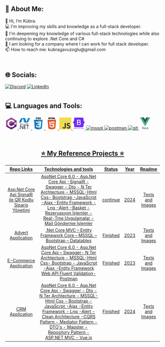  <h2>💫 About Me:  </h2> 
👋 Hi, I’m Kübra.<br>💻 I'm improving my skills and knowledge as a full-stack  developer.<br>🌱 I'm deepening my knowledge of various full-stack technologies while also continuing to explore .Net Core and  C# <br>👀 I am looking for a company where I can work for full stack developer.<br>📫 How to reach me: kubragavuzoglu@gmail.com<br><br>


# <h2>🌐  Socials: </h2> 
[![Discord](https://img.shields.io/badge/Discord-%237289DA.svg?logo=discord&logoColor=white)](https://discord.gg/KübraGavuzoglu#7347) [![LinkedIn](https://img.shields.io/badge/LinkedIn-%230077B5.svg?logo=linkedin&logoColor=white)](https://linkedin.com/in/kubragavuzoglu)

 # <h2>💻  Languages and Tools: </h2> 
<p> 
  <a href="https://www.w3schools.com/cs/" target="_blank" rel="noreferrer"> <img src="https://raw.githubusercontent.com/devicons/devicon/master/icons/csharp/csharp-original.svg" alt="csharp" width="40" height="40"/> </a> 
  <a href="https://dotnet.microsoft.com/" target="_blank" rel="noreferrer"> <img src="https://raw.githubusercontent.com/devicons/devicon/master/icons/dot-net/dot-net-original-wordmark.svg" alt="dotnet" width="40" height="40"/> </a> 
   <a href="https://www.w3schools.com/css/" target="_blank" rel="noreferrer"> <img src="https://raw.githubusercontent.com/devicons/devicon/master/icons/css3/css3-original-wordmark.svg" alt="css3" width="40" height="40"/> </a> 
  <a href="https://www.w3.org/html/" target="_blank" rel="noreferrer"> <img src="https://raw.githubusercontent.com/devicons/devicon/master/icons/html5/html5-original-wordmark.svg" alt="html5" width="40" height="40"/> </a>
  <a href="https://developer.mozilla.org/en-US/docs/Web/JavaScript" target="_blank" rel="noreferrer"> <img src="https://raw.githubusercontent.com/devicons/devicon/master/icons/javascript/javascript-original.svg" alt="javascript" width="40" height="40"/> </a>
   <a href="https://getbootstrap.com" target="_blank" rel="noreferrer"> <img src="https://raw.githubusercontent.com/devicons/devicon/master/icons/bootstrap/bootstrap-plain-wordmark.svg" alt="bootstrap" width="40" height="40"/> </a> 
  <a href="https://www.microsoft.com/en-us/sql-server" target="_blank" rel="noreferrer"> <img src="https://www.svgrepo.com/show/303229/microsoft-sql-server-logo.svg" alt="mssql" width="40" height="40"/> </a> <a href="https://postman.com" target="_blank" rel="noreferrer"> <img src="https://www.vectorlogo.zone/logos/getpostman/getpostman-icon.svg" alt="postman" width="40" height="40"/> </a> 
    <a href="https://git-scm.com/" target="_blank" rel="noreferrer"> <img src="https://www.vectorlogo.zone/logos/git-scm/git-scm-icon.svg" alt="git" width="40" height="40"/> </a> 
   <a href="https://vuejs.org/" target="_blank" rel="noreferrer"> <img src="https://raw.githubusercontent.com/devicons/devicon/master/icons/vuejs/vuejs-original-wordmark.svg" alt="vuejs" width="40" height="40"/>
</p>


</br>
<h2 align="center">⭐ My Reference Projects ⭐</h2>

| Repo Links | Technologies and tools | Status | Year | Readme |
|    :---:     |     :---:      |     :---:     |     :---:     |     :---:     |
| <a href="https://github.com/KubraGavuzoglu/Asp.Net-Core-Api-SignalR-ile-QR-Kodlu-Sipari-Y-netimi">Asp.Net Core Api SignalR ile QR Kodlu Sipariş Yönetimi</a>    | AspNet Core 6.0 - Asp.Net Core Api -SignalR - Swagger - Dto - N Ter Archtecture - MSSQL-Html Css- Bootstrap -JavaScrpt -Ajax -Entity Framework - Lnq -Alert -Basket - Rezervasyon İşlemler -Real-Tme Uygulamalar - Mail Gönderme İşlemler | continue      | 2024    | Texts and Images |
| <a href="https://github.com/KubraGavuzoglu/Advert-Application"> Advert Application</a>   | .Net Core MVC – Entity Framework Core –  MSSQL – Bootstrap – Datatables  | Finished    | 2023    | Texts and Images |
| <a href="https://github.com/KubraGavuzoglu/E-Ticaret-1">E-Commerce Application  </a>    |  AspNet Core 6.0 - Asp.Net Core Api  – Swagger- N Ter Archtecture - MSSQL-Html Css- Bootstrap - JavaScrpt -Ajax -Entity Framework  Web API  Fluent Validation- Postman  | Finished     | 2023   | Texts and Images |
| <a href="https://github.com/KubraGavuzoglu/CRM"> CRM Application  </a>    | AspNet Core 6.0 - Asp.Net Core Api - Swagger - Dto - N Ter Archtecture - MSSQL-Html Css - Bootstrap - JavaScrpt -Ajax -Entity Framework - Lnq -Alert -Clean Architecture -CQRS Pattern - Mediator Pattern -DTO's - Mapster - Repository Pattern -ASP.NET MVC - Vue.js | Finished    | 2024    | Texts and Images    |



